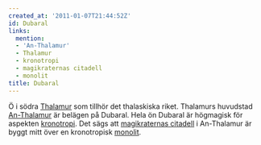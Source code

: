 ```yaml
---
created_at: '2011-01-07T21:44:52Z'
id: Dubaral
links:
  mention:
  - 'An-Thalamur'
  - Thalamur
  - kronotropi
  - magikraternas citadell
  - monolit
title: Dubaral
---
```


Ö i södra [Thalamur] som tillhör det thalaskiska riket. Thalamurs huvudstad [An-Thalamur] är belägen
på Dubaral. Hela ön Dubaral är högmagisk för aspekten [kronotropi]. Det sägs att [magikraternas
citadell] i An-Thalamur är byggt mitt över en kronotropisk [monolit].

  [Thalamur]: Thalamur
  [An-Thalamur]: An-Thalamur
  [kronotropi]: kronotropi
  [magikraternas citadell]: magikraternas_citadell
  [monolit]: monolit
